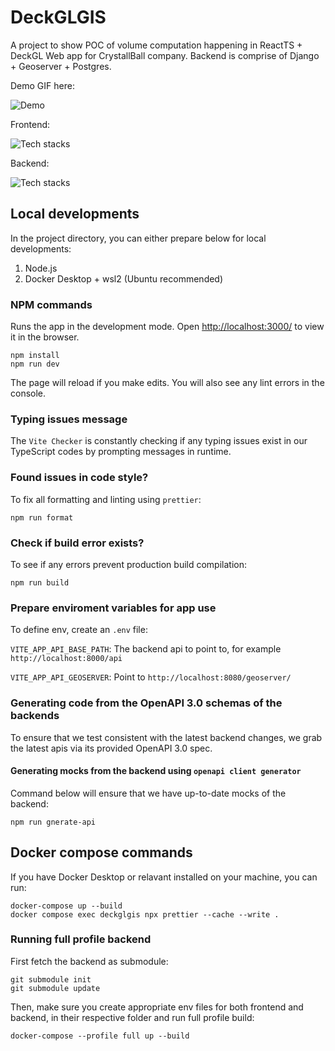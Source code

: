 # DeckGLGIS

A project to show POC of volume computation happening in ReactTS + DeckGL Web app for CrystallBall company. Backend is comprise of Django + Geoserver + Postgres.

Demo GIF here:

![Demo](demo.gif)

Frontend:

![Tech stacks](https://skillicons.dev/icons?i=vite,ts,react,tailwindcss,css,html,docker,ubuntu,bash,npm)

Backend:

![Tech stacks](https://skillicons.dev/icons?i=python,django,postgres,docker,ubuntu,bash)

## Local developments

In the project directory, you can either prepare below for local developments:

1. Node.js
2. Docker Desktop + wsl2 (Ubuntu recommended)

### NPM commands

Runs the app in the development mode. Open [http://localhost:3000/](http://localhost:3000/) to view it in the browser.

```
npm install
npm run dev
```

The page will reload if you make edits.
You will also see any lint errors in the console.

### Typing issues message

The `Vite Checker` is constantly checking if any typing issues exist in
our TypeScript codes by prompting messages in runtime.

### Found issues in code style?

To fix all formatting and linting using `prettier`:

```
npm run format
```

### Check if build error exists?

To see if any errors prevent production build compilation:

```
npm run build
```

### Prepare enviroment variables for app use

To define env, create an `.env` file:

`VITE_APP_API_BASE_PATH`: The backend api to point to, for example `http://localhost:8000/api`

`VITE_APP_API_GEOSERVER`: Point to `http://localhost:8080/geoserver/`

### Generating code from the OpenAPI 3.0 schemas of the backends

To ensure that we test consistent with the latest backend changes, we grab the latest apis via its provided OpenAPI 3.0 spec.

#### Generating mocks from the backend using `openapi client generator`

Command below will ensure that we have up-to-date mocks of the backend:

```
npm run gnerate-api
```

## Docker compose commands

If you have Docker Desktop or relavant installed on your machine, you can run:

```
docker-compose up --build
docker compose exec deckglgis npx prettier --cache --write .
```

### Running full profile backend

First fetch the backend as submodule:

```
git submodule init
git submodule update
```

Then, make sure you create appropriate env files for both frontend and backend,
in their respective folder and run full profile build:

```
docker-compose --profile full up --build
```
